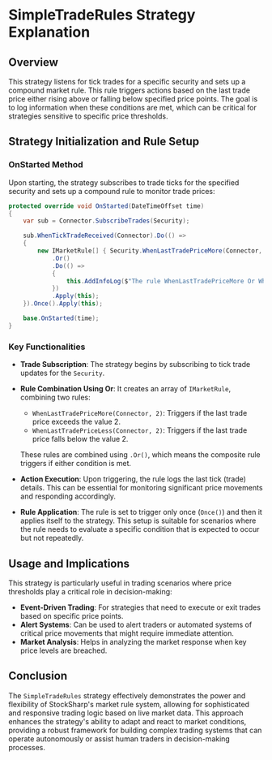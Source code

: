# SimpleTradeRules Strategy Explanation

## Overview

This strategy listens for tick trades for a specific security and sets up a compound market rule. This rule triggers actions based on the last trade price either rising above or falling below specified price points. The goal is to log information when these conditions are met, which can be critical for strategies sensitive to specific price thresholds.

## Strategy Initialization and Rule Setup

### OnStarted Method
Upon starting, the strategy subscribes to trade ticks for the specified security and sets up a compound rule to monitor trade prices:

```csharp
protected override void OnStarted(DateTimeOffset time)
{
    var sub = Connector.SubscribeTrades(Security);

    sub.WhenTickTradeReceived(Connector).Do(() =>
    {
        new IMarketRule[] { Security.WhenLastTradePriceMore(Connector, 2), Security.WhenLastTradePriceLess(Connector, 2) }
            .Or()
            .Do(() =>
            {
                this.AddInfoLog($"The rule WhenLastTradePriceMore Or WhenLastTradePriceLess candle={Security.LastTick}");
            })
            .Apply(this);
    }).Once().Apply(this);

    base.OnStarted(time);
}
```

### Key Functionalities

- **Trade Subscription**: The strategy begins by subscribing to tick trade updates for the `Security`.
- **Rule Combination Using Or**: It creates an array of `IMarketRule`, combining two rules:
  - `WhenLastTradePriceMore(Connector, 2)`: Triggers if the last trade price exceeds the value 2.
  - `WhenLastTradePriceLess(Connector, 2)`: Triggers if the last trade price falls below the value 2.
  
  These rules are combined using `.Or()`, which means the composite rule triggers if either condition is met.
- **Action Execution**: Upon triggering, the rule logs the last tick (trade) details. This can be essential for monitoring significant price movements and responding accordingly.
- **Rule Application**: The rule is set to trigger only once (`Once()`) and then it applies itself to the strategy. This setup is suitable for scenarios where the rule needs to evaluate a specific condition that is expected to occur but not repeatedly.

## Usage and Implications

This strategy is particularly useful in trading scenarios where price thresholds play a critical role in decision-making:
- **Event-Driven Trading**: For strategies that need to execute or exit trades based on specific price points.
- **Alert Systems**: Can be used to alert traders or automated systems of critical price movements that might require immediate attention.
- **Market Analysis**: Helps in analyzing the market response when key price levels are breached.

## Conclusion

The `SimpleTradeRules` strategy effectively demonstrates the power and flexibility of StockSharp's market rule system, allowing for sophisticated and responsive trading logic based on live market data. This approach enhances the strategy's ability to adapt and react to market conditions, providing a robust framework for building complex trading systems that can operate autonomously or assist human traders in decision-making processes.